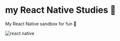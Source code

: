# my React Native Studies 🥐
My React Native sandbox for fun 🤠


![react native](https://user-images.githubusercontent.com/68342326/138195265-5f7729fe-1b4c-4645-813f-0f5ae92993ec.png)

